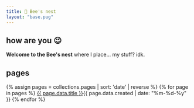 ```yaml
---
title: 🐝 Bee's nest  
layout: "base.pug"
---
```


## how are you 😉

<strong>Welcome to the Bee's nest</strong> where I place... my stuff? idk.

## pages
<div class="pages">
<!-- 👇 ページを新しいものから古いものへ並べ替える -->
{% assign pages = collections.pages | sort: 'date' | reverse %}
{% for page in pages %}  
<span class="pageLink">
    <a href={{ page.url }}>{{  page.data.title  }}</a>{{ page.data.created | date: "%m-%d-%y" }}
</span>
{% endfor %}
</div>